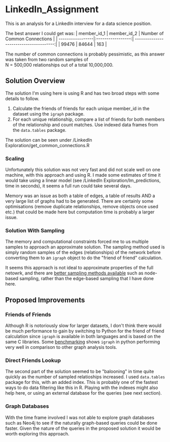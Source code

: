 # LinkedIn_Assignment
This is an analysis for a LinkedIn interview for a data science position. 

The best answer I could get was:
| member_id_1  | member_id_2  | Number of Common Connections  |
| -----------------|:-----------------:| --------------------------------------:|
| 99476             | 84644              | 163                                           |

The number of common connections is probably pessimistic, as this answer was taken from two random samples of  
N = 500,000  relationships out of a total 10,000,000.

## Solution Overview
The solution I'm using here is using R and has two broad steps with some details to follow. 

1. Calculate the friends of friends for each unique member_id in the dataset using the `igraph` package.
2. For each unique relationship, compare a list of friends for both members of the relationship and count matches. 
Use indexed data frames from the `data.tables` package.

The solution can be seen under /LinkedIn Exploration/get_common_connections.R

### Scaling
Unfortunately this solution was not very fast and did not scale well on one machine, with this approach and using R. I made 
some estimates of time it would take using a linear model (see /LinkedIn Exploration/lm_predictions, time in seconds), 
it seems a full run could take several days.

Memory was an issue as both a table of edges, a table of results AND a very large list of graphs had to be generated. There 
are certainly some optimisations (remove duplicate relationships, remove objects once used etc.) that could be made here
but computation time is probably a larger issue.

### Solution With Sampling 
The memory and computational constraints forced me to us multiple samples to approach an approximate solution. The sampling 
method used is simply random samples of the edges (relationships) of the network before converting them to an `igraph`
object to do the "friend of friend" calculation.

It seems this approach is not ideal to approximate properties of the full netowrk, and there are 
[better sampling methods available](https://cs.stanford.edu/~jure/pubs/sampling-kdd06.pdf) such as node-based sampling,
rather than the edge-based sampling that I have done here.

## Proposed Improvements

### Friends of Friends
Although R is notoriously slow for larger datasets, I don't think there would be much performance to gain by switching to 
Python for the friend of friend calculation since `igraph` is available in both languages and is based on the same C libraries.
Some [benchmarking](https://graph-tool.skewed.de/performance) shows `igraph` in python performing very well in comparison to other graph analysis tools.

### Direct Friends Lookup
The second part of the solution seemed to be "balooning" in time quite quickly as the number of sampled relatioships increased. I used 
`data.tables` package for this, with an added index. This is probably one of the fastest ways to do data filtering like this in R.
Playing with the indexes might also help here, or using an external database for the queries (see next section). 

### Graph Databases
With the time frame involved I was not able to explore graph databases such as Neo4j to see if the naturally graph-based queries 
could be done faster. Given the nature of the queries in the proposed solution it would be worth exploring this approach.

